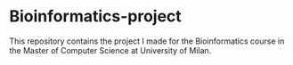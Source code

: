 # Bioinformatics-project
This repository contains the project I made for the Bioinformatics course in the Master of Computer Science at University of Milan.

